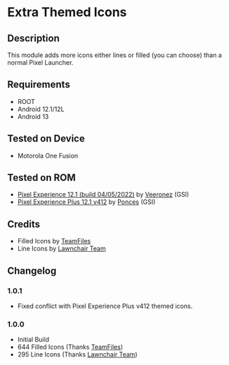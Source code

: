 # Extra Themed Icons

## Description
This module adds more icons either lines or filled (you can choose) than a normal Pixel Launcher.

## Requirements
- ROOT
- Android 12.1/12L
- Android 13

## Tested on Device
- Motorola One Fusion

## Tested on ROM
- [Pixel Experience 12.1 (build 04/05/2022)](https://t.me/MotoUpdatesbr/13) by [Veeronez](https://t.me/Veeronez "Veeronez in Telegram") (GSI)
- [Pixel Experience Plus 12.1 v412](https://github.com/ponces/treble_build_pe/releases/tag/v412-plus) by [Ponces](https://github.com/ponces "Ponces in GitHub") (GSI)

## Credits
- Filled Icons by [TeamFiles](https://t.me/modulesrepo "Modules Repository | Team Files™")
- Line Icons by [Lawnchair Team](https://t.me/lawnchairci "Lawnchair News")

## Changelog
### 1.0.1
- Fixed conflict with Pixel Experience Plus v412 themed icons.

### 1.0.0
- Initial Build
- 644 Filled Icons (Thanks [TeamFiles](https://t.me/modulesrepo "Modules Repository | Team Files™"))
- 295 Line Icons (Thanks [Lawnchair Team](https://t.me/lawnchairci "Lawnchair News"))
